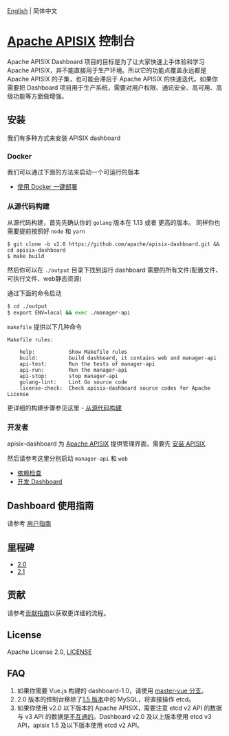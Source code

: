 <!--
#
# Licensed to the Apache Software Foundation (ASF) under one or more
# contributor license agreements.  See the NOTICE file distributed with
# this work for additional information regarding copyright ownership.
# The ASF licenses this file to You under the Apache License, Version 2.0
# (the "License"); you may not use this file except in compliance with
# the License.  You may obtain a copy of the License at
#
#     http://www.apache.org/licenses/LICENSE-2.0
#
# Unless required by applicable law or agreed to in writing, software
# distributed under the License is distributed on an "AS IS" BASIS,
# WITHOUT WARRANTIES OR CONDITIONS OF ANY KIND, either express or implied.
# See the License for the specific language governing permissions and
# limitations under the License.
#
-->

[English](./README.md) | 简体中文

# [Apache APISIX](https://github.com/apache/apisix) 控制台

Apache APISIX Dashboard 项目的目标是为了让大家快速上手体验和学习 Apache APISIX，并不能直接用于生产环境。所以它的功能点覆盖永远都是 Apache APISIX 的子集，也可能会滞后于 Apache APISIX 的快速迭代。如果你需要把 Dashboard 项目用于生产系统，需要对用户权限、通讯安全、高可用、高级功能等方面做增强。

## 安装

我们有多种方式来安装 APISIX dashboard

### Docker

我们可以通过下面的方法来启动一个可运行的版本

- [使用 Docker 一键部署](./docs/deploy-with-docker.zh-CN.md)

### 从源代码构建

从源代码构建，首先先确认你的 `golang` 版本在 1.13 或者 更高的版本。
同样你也需要提前按照好 `node` 和 `yarn`

```
$ git clone -b v2.0 https://github.com/apache/apisix-dashboard.git && cd apisix-dashboard
$ make build
```

然后你可以在 `./output` 目录下找到运行 dashboard 需要的所有文件(配置文件、可执行文件、web静态资源)

通过下面的命令启动

```sh
$ cd ./output
$ export ENV=local && exec ./manager-api
```

`makefile` 提供以下几种命令

```
Makefile rules:

    help:		    Show Makefile rules
    build:		    build dashboard, it contains web and manager-api
    api-test:		Run the tests of manager-api
    api-run:		Run the manager-api
    api-stop:		stop manager-api
    golang-lint:	Lint Go source code
    license-check:	Check apisix-dashboard source codes for Apache License
```

更详细的构建步骤参见这里 - [从源代码构建](./docs/deploy.zh-CN.md)

### 开发者

apisix-dashboard 为 [Apache APISIX](https://github.com/apache/apisix) 提供管理界面，需要先 [安装 APISIX](https://github.com/apache/apisix#configure-and-installation).

然后请参考这里分别启动 `manager-api` 和 `web`

- [依赖检查](#依赖检查)
- [开发 Dashboard](./docs/develop.zh-CN.md)

## Dashboard 使用指南

请参考 [用户指南](./docs/USER_GUIDE.zh-CN.md)

## 里程碑

- [2.0](https://github.com/apache/apisix-dashboard/milestone/4)
- [2.1](https://github.com/apache/apisix-dashboard/milestone/5)

## 贡献

请参考[贡献指南](./CONTRIBUTING.md)以获取更详细的流程。

## License

Apache License 2.0, [LICENSE](https://github.com/apache/apisix-dashboard/blob/master/LICENSE)

## FAQ

1. 如果你需要 Vue.js 构建的 dashboard-1.0，请使用 [master-vue 分支](https://github.com/apache/apisix-dashboard/tree/master-vue)。
2. 2.0 版本的控制台移除了[1.5 版本](https://github.com/apache/apisix-dashboard/tree/backup-1.5-latest)中的 MySQL，将直接操作 etcd。
3. 如果你使用 v2.0 以下版本的 Apache APISIX，需要注意 etcd v2 API 的数据与 v3 API 的数据是[不互通的](https://etcd.io/docs/v3.4.0/op-guide/v2-migration/)。Dashboard v2.0 及以上版本使用 etcd v3 API，apisix 1.5 及以下版本使用 etcd v2 API。
